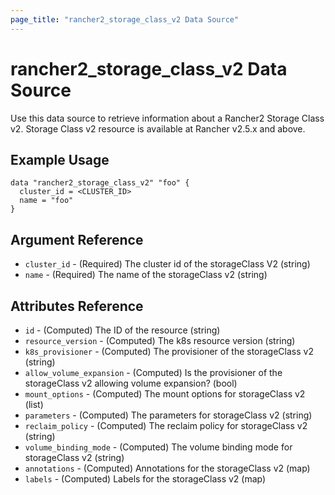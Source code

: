 ```yaml
---
page_title: "rancher2_storage_class_v2 Data Source"
---
```


# rancher2\_storage_class\_v2 Data Source

Use this data source to retrieve information about a Rancher2 Storage Class v2. Storage Class v2 resource is available at Rancher v2.5.x and above.

## Example Usage

```
data "rancher2_storage_class_v2" "foo" {
  cluster_id = <CLUSTER_ID>
  name = "foo"
}
```

## Argument Reference

* `cluster_id` - (Required) The cluster id of the storageClass V2 (string)
* `name` - (Required) The name of the storageClass v2 (string)

## Attributes Reference

* `id` - (Computed) The ID of the resource (string)
* `resource_version` - (Computed) The k8s resource version (string)
* `k8s_provisioner` - (Computed) The provisioner of the storageClass v2 (string)
* `allow_volume_expansion` - (Computed) Is the provisioner of the storageClass v2 allowing volume expansion? (bool)
* `mount_options` - (Computed) The mount options for storageClass v2 (list)
* `parameters` - (Computed) The parameters for storageClass v2 (string)
* `reclaim_policy` - (Computed) The reclaim policy for storageClass v2 (string)
* `volume_binding_mode` - (Computed) The volume binding mode for storageClass v2 (string)
* `annotations` - (Computed) Annotations for the storageClass v2 (map)
* `labels` - (Computed) Labels for the storageClass v2 (map)